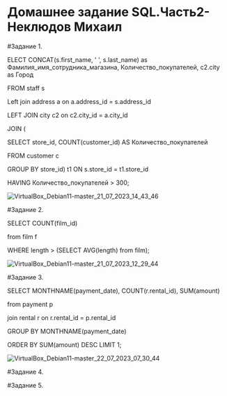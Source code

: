 # Домашнее задание SQL.Часть2-Неклюдов Михаил


#Задание 1.

ELECT CONCAT(s.first_name, ' ', s.last_name) as Фамилия_имя_сотрудника_магазина, Количество_покупателей, c2.city as Город

FROM staff s

Left join address a on a.address_id = s.address_id

LEFT JOIN city c2 on c2.city_id = a.city_id 

JOIN (

SELECT store_id, COUNT(customer_id) AS Количество_покупателей

FROM customer c

GROUP BY store_id) t1 ON s.store_id = t1.store_id

HAVING Количество_покупателей > 300;

![VirtualBox_Debian11-master_21_07_2023_14_43_46](https://github.com/MikhailNeklyudov/hw_11-01/assets/130427747/10ca0df1-e1cd-4d76-9cb1-38e3a3186a88)


#Задание 2.

SELECT COUNT(film_id) 

from film f

WHERE length > (SELECT AVG(length) from film);


![VirtualBox_Debian11-master_21_07_2023_12_29_44](https://github.com/MikhailNeklyudov/hw_11-01/assets/130427747/90002d0e-aaea-471a-81f1-3c183ac4766d)


#Задание 3.

SELECT MONTHNAME(payment_date), COUNT(r.rental_id), SUM(amount) 

from payment p

join rental r on r.rental_id = p.rental_id

GROUP BY MONTHNAME(payment_date)

ORDER BY SUM(amount) DESC LIMIT 1;

![VirtualBox_Debian11-master_22_07_2023_07_30_44](https://github.com/MikhailNeklyudov/hw_11-01/assets/130427747/6dcf1ec0-3ecd-403b-83d8-cc6ddaaaab22)


#Задание 4.


 
#Задание 5.

